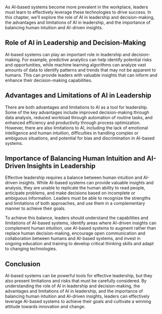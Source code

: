 
As AI-based systems become more prevalent in the workplace, leaders must learn to effectively leverage these technologies to drive success. In this chapter, we'll explore the role of AI in leadership and decision-making, the advantages and limitations of AI in leadership, and the importance of balancing human intuition and AI-driven insights.

Role of AI in Leadership and Decision-Making
--------------------------------------------

AI-based systems can play an important role in leadership and decision-making. For example, predictive analytics can help identify potential risks and opportunities, while machine learning algorithms can analyze vast amounts of data to identify patterns and trends that may not be apparent to humans. This can provide leaders with valuable insights that can inform and enhance their decision-making capabilities.

Advantages and Limitations of AI in Leadership
----------------------------------------------

There are both advantages and limitations to AI as a tool for leadership. Some of the key advantages include improved decision-making through data analysis, reduced workload through automation of routine tasks, and enhanced efficiency and productivity through process optimization. However, there are also limitations to AI, including the lack of emotional intelligence and human intuition, difficulties in handling complex or ambiguous situations, and potential for bias and discrimination in AI-based systems.

Importance of Balancing Human Intuition and AI-Driven Insights in Leadership
----------------------------------------------------------------------------

Effective leadership requires a balance between human intuition and AI-driven insights. While AI-based systems can provide valuable insights and analysis, they are unable to replicate the human ability to read people, anticipate problems, and make decisions based on incomplete or ambiguous information. Leaders must be able to recognize the strengths and limitations of both approaches, and use them in a complementary manner to achieve their goals.

To achieve this balance, leaders should understand the capabilities and limitations of AI-based systems, identify areas where AI-driven insights can complement human intuition, use AI-based systems to augment rather than replace human decision-making, encourage open communication and collaboration between humans and AI-based systems, and invest in ongoing education and training to develop critical thinking skills and adapt to changing technologies.

Conclusion
----------

AI-based systems can be powerful tools for effective leadership, but they also present limitations and risks that must be carefully considered. By understanding the role of AI in leadership and decision-making, the advantages and limitations of AI in leadership, and the importance of balancing human intuition and AI-driven insights, leaders can effectively leverage AI-based systems to achieve their goals and cultivate a winning attitude towards innovation and change.
